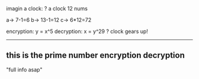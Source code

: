 imagin a clock:
? a clock 12 nums

a-> 7-1=6
b-> 13-1=12
c-> 6*12=72

encryption: y = x^5
decryption: x = y^29
? clock gears up!

----------------------------
this is the prime number encryption decryption
----------------------------

"full info asap"
